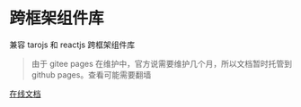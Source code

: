 # 跨框架组件库

兼容 tarojs 和 reactjs 跨框架组件库

> 由于 gitee pages 在维护中，官方说需要维护几个月，所以文档暂时托管到 github pages。查看可能需要翻墙

[在线文档](https://goldeli.github.io/lwi-mobile-ui)
